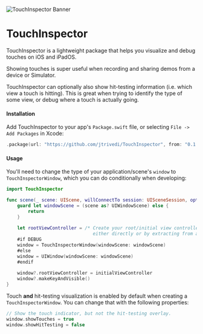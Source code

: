 ![TouchInspector Banner](Banner.png?raw=true "TouchInspector Banner")

# TouchInspector

TouchInspector is a lightweight package that helps you visualize and debug touches on iOS and iPadOS.

Showing touches is super useful when recording and sharing demos from a device or Simulator.

TouchInspector can optionally also show hit-testing information (i.e. which view a touch is hitting). This is great when trying to identify the type of some view, or debug where a touch is actually going.

#### Installation

Add TouchInspector to your app's `Package.swift` file, or selecting `File -> Add Packages` in Xcode:

```swift
.package(url: "https://github.com/jtrivedi/TouchInspector", from: "0.1.0"))
```
#### Usage

You'll need to change the type of your application/scene's `window` to `TouchInspectorWindow`, which you can do conditionally when developing:

```swift
import TouchInspector

func scene(_ scene: UIScene, willConnectTo session: UISceneSession, options connectionOptions: UIScene.ConnectionOptions) {
    guard let windowScene = (scene as? UIWindowScene) else {
        return
    }
    
    let rootViewController = /* Create your root/initial view controller, 
                                either directly or by extracting from a Storyboard */
    #if DEBUG
    window = TouchInspectorWindow(windowScene: windowScene)
    #else
    window = UIWindow(windowScene: windowScene)
    #endif
    
    window?.rootViewController = initialViewController
    window?.makeKeyAndVisible()
}
```

Touch **and** hit-testing visualization is enabled by default when creating a `TouchInspectorWindow`. You can change that with the following properties:

```swift
// Show the touch indicator, but not the hit-testing overlay.
window.showTouches = true
window.showHitTesting = false
```
